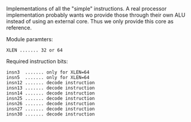 Implementations of all the "simple" instructions. A real processor
implementation probably wants wo provide those through their own ALU
instead of using an external core. Thus we only provide this core as
reference.

Module paramters:

    XLEN ....... 32 or 64

Required instruction bits:

    insn3  ....... only for XLEN=64
    insn5  ....... only for XLEN=64
    insn12 ....... decode instruction
    insn13 ....... decode instruction
    insn14 ....... decode instruction
    insn25 ....... decode instruction
    insn26 ....... decode instruction
    insn27 ....... decode instruction
    insn30 ....... decode instruction
